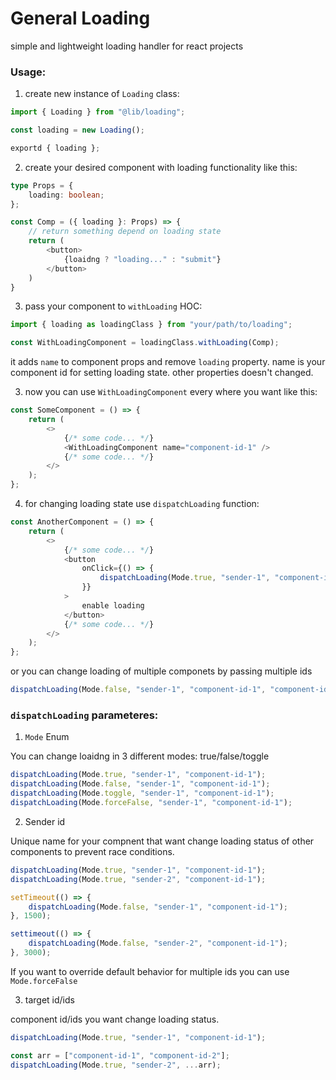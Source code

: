 # General Loading

simple and lightweight loading handler for react projects

### Usage:

1. create new instance of `Loading` class:
```typescript
import { Loading } from "@lib/loading";

const loading = new Loading();

exportd { loading };
```

2. create your desired component with loading functionality like this:

```typescript
type Props = {
    loading: boolean;
};

const Comp = ({ loading }: Props) => {
    // return something depend on loading state
    return (
        <button>
            {loaidng ? "loading..." : "submit"}
        </button>
    )
}
```

3. pass your component to `withLoading` HOC:

```typescript
import { loading as loadingClass } from "your/path/to/loading";

const WithLoadingComponent = loadingClass.withLoading(Comp);
```

it adds `name` to component props and remove `loading` property.
name is your component id for setting loading state.
other properties doesn't changed.

3. now you can use `WithLoadingComponent` every where you want like this:

```typescript
const SomeComponent = () => {
    return (
        <>
            {/* some code... */}
            <WithLoadingComponent name="component-id-1" />
            {/* some code... */}
        </>
    );
};
```

4. for changing loading state use `dispatchLoading` function:

```typescript
const AnotherComponent = () => {
    return (
        <>
            {/* some code... */}
            <button
                onClick={() => {
                    dispatchLoading(Mode.true, "sender-1", "component-id-1");
                }}
            >
                enable loading
            </button>
            {/* some code... */}
        </>
    );
};
```

or you can change loading of multiple componets by passing multiple ids
```typescript
dispatchLoading(Mode.false, "sender-1", "component-id-1", "component-id-2", "component-id-3");
```

### `dispatchLoading` parameteres:

1. `Mode` Enum

You can change loaidng in 3 different modes: true/false/toggle

```typescript
dispatchLoading(Mode.true, "sender-1", "component-id-1");
dispatchLoading(Mode.false, "sender-1", "component-id-1");
dispatchLoading(Mode.toggle, "sender-1", "component-id-1");
dispatchLoading(Mode.forceFalse, "sender-1", "component-id-1");
```

2. Sender id

Unique name for your compnent that want change loading status of other components to prevent race conditions.

```typescript
dispatchLoading(Mode.true, "sender-1", "component-id-1");
dispatchLoading(Mode.true, "sender-2", "component-id-1");

setTimeout(() => {
    dispatchLoading(Mode.false, "sender-1", "component-id-1");
}, 1500);

settimeout(() => {
    dispatchLoading(Mode.false, "sender-2", "component-id-1");
}, 3000);
```

If you want to override default behavior for multiple ids you can use `Mode.forceFalse`


3. target id/ids

component id/ids you want change loading status.

```typescript
dispatchLoading(Mode.true, "sender-1", "component-id-1");

const arr = ["component-id-1", "component-id-2"];
dispatchLoading(Mode.true, "sender-2", ...arr);
```

